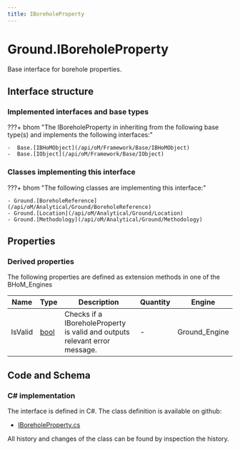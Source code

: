 ```yaml
---
title: IBoreholeProperty
---
```


# Ground.IBoreholeProperty

Base interface for borehole properties.

## Interface structure

### Implemented interfaces and base types

???+ bhom "The IBoreholeProperty in inheriting from the following base type(s) and implements the following interfaces:"

    -  Base.[IBHoMObject](/api/oM/Framework/Base/IBHoMObject)
    -  Base.[IObject](/api/oM/Framework/Base/IObject)


### Classes implementing this interface

???+ bhom "The following classes are implementing this interface:"

    - Ground.[BoreholeReference](/api/oM/Analytical/Ground/BoreholeReference)
    - Ground.[Location](/api/oM/Analytical/Ground/Location)
    - Ground.[Methodology](/api/oM/Analytical/Ground/Methodology)


## Properties

### Derived properties

The following properties are defined as extension methods in one of the BHoM_Engines

| Name             | Type             | Description      | Quantity         | Engine           |
|------------------|------------------|------------------|------------------|------------------|
| IsValid | [bool](https://learn.microsoft.com/en-us/dotnet/api/System.Boolean?view=netstandard-2.0) | Checks if a IBoreholeProperty is valid and outputs relevant error message. | - | Ground_Engine |


## Code and Schema

### C# implementation

The interface is defined in C#. The class definition is available on github:

- [IBoreholeProperty.cs](https://github.com/BHoM/BHoM/blob/develop/Ground_oM/BoreholeProperties/IBoreholeProperty.cs)

All history and changes of the class can be found by inspection the history.
